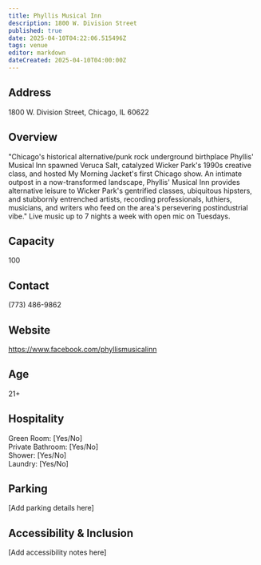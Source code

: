 ```yaml
---
title: Phyllis Musical Inn
description: 1800 W. Division Street
published: true
date: 2025-04-10T04:22:06.515496Z
tags: venue
editor: markdown
dateCreated: 2025-04-10T04:00:00Z
---
```


## Address

1800 W. Division Street, Chicago, IL 60622

## Overview

"Chicago's historical alternative/punk rock underground birthplace Phyllis' Musical Inn spawned Veruca Salt, catalyzed Wicker Park's 1990s creative class, and hosted My Morning Jacket's first Chicago show. An intimate outpost in a now-transformed landscape, Phyllis' Musical Inn provides alternative leisure to Wicker Park's gentrified classes, ubiquitous hipsters, and stubbornly entrenched artists, recording professionals, luthiers, musicians, and writers who feed on the area's persevering postindustrial vibe." Live music up to 7 nights a week with open mic on Tuesdays.

## Capacity

100

## Contact

(773) 486-9862

## Website

https://www.facebook.com/phyllismusicalinn

## Age

21+

## Hospitality

Green Room: [Yes/No]  
Private Bathroom: [Yes/No]  
Shower: [Yes/No]  
Laundry: [Yes/No]

## Parking

[Add parking details here]

## Accessibility & Inclusion

[Add accessibility notes here]
